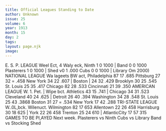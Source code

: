 ```yaml
---
title: Official Leagues Standing to Date
author: Unknown
issue: 25
volume: 6
year: 1913
month: 15
day: 2
tags:
layout: page.njk
image:
---
```

E. S. P. LEAGUE    Weel Ect, 4 Waly eck, Ninth 1 0 1000 | Band 0 0 1000 Plasterers 1 0 1000 | Shed v0 1 .000 Cubs 0 0 1000 | Library Om 2000) NATIONAL LEAGUE Wa lageets BW act, Philadelphia 87 17 .685 Pittsburg 27 32 = .458 New York 34 22 .607 | Boston | 24 32 .429 Brooklyn 30 25 .545 St. Louis 25 35 .417 Chicago 82 28 .533 Cincinnati 21 39 .350 AMERICAN LEAGUE W. 1. Pet. | Wipe bct. Athletics 43 15 .741 | Chicago 34 31 .523 Cleveland 40 24 .625 | Detroit 26 40 .394 Washington 34 28 .548 St. Louis 25 43 .3868 Boston 31 27 = .534 New York 17 42 .288 TRI-STATE LEAGUE W..0L,bck. Wilenuct. Wilmington 82 17 653 Allentown 22 26 458 Harrisburg 30 18 625 | York 22 26 458 Trenton 25 24 610 | AtlanticCity 17 57 315 GAMES TO BE PI,AYED Next week. Plasterers vs Ninth Cubs vs Library Band vs Stocking Shed          




